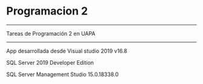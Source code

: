 # Programacion 2
***
Tareas de Programación 2 en UAPA
***

App desarrollada desde Visual studio 2019 v16.8

SQL Server 2019 Developer Edition

SQL Server Management Studio	15.0.18338.0	

